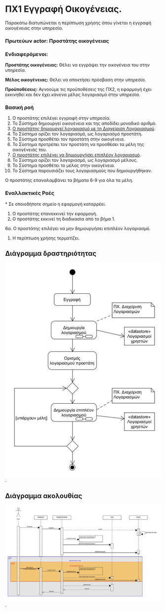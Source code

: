 # ΠΧ1 Εγγραφή Οικογένειας.
Παρακάτω διατυπώνεται η περίπτωση χρήσης όπου γίνεται η εγγραφή οικογένειας στην υπηρεσία.

### Πρωτεύων actor: Προστάτης οικογένειας

### Ενδιαφερόμενοι:

**Προστάτης οικογένειας:** Θέλει να εγγράψει την οικογένεια του στην υπηρεσία.

**Μέλος οικογένειας:** Θέλει να αποκτήσει πρόσβαση στην υπηρεσία.

**Προϋποθέσεις:** Αγνοούμε τις προϋποθέσεις της ΠΧ2, η εφαρμογή έχει εκκινηθεί και δεν έχει κάνενα μέλος λογαριασμό στην υπηρεσία.

### Βασική ροή
1. Ο προστάτης επιλέγει εγγραφή στην υπηρεσία.
2. Το Σύστημα δημιουργεί οικογένεια και της αποδίδει μοναδικό αριθμό.
3. [Ο προστάτης δημιουργεί λογαριασμό με τη Διαχείριση Λογαριασμού](uc2-account-management.md "Συμπερίληψη σεναρίου χρήσης [# ΠΧ2 Διαχείριση λογαριασμού]/[Δημιουργία λογαριασμού]").
4. Το Σύστημα ορίζει τον λογαριασμό, ως λογαριασμό προστάτη.
5. Το Σύστημα προσθέτει τον προστάτη στην οικογένεια.
6. Το Σύστημα προτρέπει τον προστάτη να προσθέσει τα μέλη της οικογένειάς του.
7. [Ο προστάτης επιλέγει να δημιουργήσει επιπλέον λογαριασμό](uc2-account-management.md "Συμπερίληψη σεναρίου χρήσης [# ΠΧ2 Διαχείριση λογαριασμού]/[Δημιουργία λογαριασμού]").
8. Το Σύστημα ορίζει τον λογαριασμό, ως λογαριασμό μέλους.
9. Το Σύστημα προσθέτει το μέλος στην οικογένεια.
10. Το Σύστημα παρουσιάζει τους λογαριασμούς που δημιουργήθηκαν.

Ο προστάτης επαναλαμβάνει τα βήματα 6-9 για όλα τα μέλη.

### Εναλλακτικές Ροές

\* Σε οποιοδήποτε σημείο η εφαρμογή καταρρέει.
1. Ο προστάτης επανεκκινεί την εφαρμογή.
2. Ο προστάτης εκκινεί τη διαδικασία από το βήμα 1.

6α. Ο προστάτης επιλέγει να μην δημιουργήσει επιπλέον λογαριασμό.
   1. Η περίπτωση χρήσης τερματίζει.

## Διάγραμμα δραστηριότητας
![image](/docs/markdown/uml/requirements/el-GR/uc1-activity-diagram.jpg).

## Διάγραμμα ακολουθίας
![image](/docs/markdown/uml/requirements/el-GR/uc1-sequence-diagram.jpg).